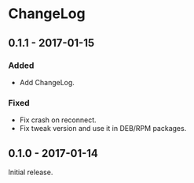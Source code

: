 # ChangeLog

## 0.1.1 - 2017-01-15
### Added
- Add ChangeLog.

### Fixed
- Fix crash on reconnect.
- Fix tweak version and use it in DEB/RPM packages.

## 0.1.0 - 2017-01-14
Initial release.
